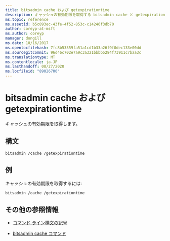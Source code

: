 ```yaml
---
title: bitsadmin cache および getexpirationtime
description: キャッシュの有効期限を取得する bitsadmin cache と getexpirationtime コマンドの参照記事。
ms.topic: reference
ms.assetid: b5c893ec-43fe-4f52-853c-c14246f3db70
author: coreyp-at-msft
ms.author: coreyp
manager: dongill
ms.date: 10/16/2017
ms.openlocfilehash: 7fc8b53359fa51a1cd1b33a26f9f0dec133e00dd
ms.sourcegitcommit: 96d46c702e7a9c3a321bbbb5284f73911c7baa3c
ms.translationtype: MT
ms.contentlocale: ja-JP
ms.lasthandoff: 08/27/2020
ms.locfileid: "89026700"
---
```

# <a name="bitsadmin-cache-and-getexpirationtime"></a>bitsadmin cache および getexpirationtime

キャッシュの有効期限を取得します。

## <a name="syntax"></a>構文

```
bitsadmin /cache /getexpirationtime
```

## <a name="examples"></a>例

キャッシュの有効期限を取得するには:

```
bitsadmin /cache /getexpirationtime
```

## <a name="additional-references"></a>その他の参照情報

- [コマンド ライン構文の記号](command-line-syntax-key.md)

- [bitsadmin cache コマンド](bitsadmin-cache.md)
